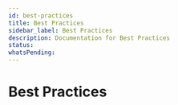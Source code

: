 ```yaml
---
id: best-practices
title: Best Practices
sidebar_label: Best Practices
description: Documentation for Best Practices
status: 
whatsPending: 
---
```


# Best Practices

